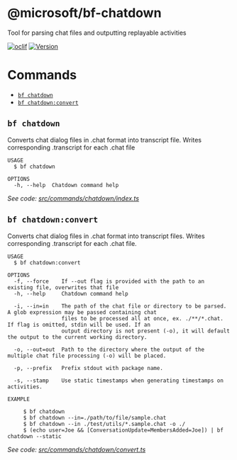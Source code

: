 @microsoft/bf-chatdown
========

Tool for parsing chat files and outputting replayable activities

[![oclif](https://img.shields.io/badge/cli-oclif-brightgreen.svg)](https://oclif.io)
[![Version](https://img.shields.io/npm/v/@microsoft/bf-chatdown)](https://www.npmjs.com/package/@microsoft/bf-chatdown)


# Commands
<!-- commands -->
* [`bf chatdown`](#bf-chatdown)
* [`bf chatdown:convert`](#bf-chatdownconvert)

## `bf chatdown`

Converts chat dialog files in <filename>.chat format into transcript file. Writes corresponding <filename>.transcript for each .chat file

```
USAGE
  $ bf chatdown

OPTIONS
  -h, --help  Chatdown command help
```

_See code: [src/commands/chatdown/index.ts](https://github.com/microsoft/botframework-cli/tree/master/packages/chatdown/src/commands/chatdown/index.ts)_

## `bf chatdown:convert`

Converts chat dialog files in <filename>.chat format into transcript files. Writes corresponding <filename>.transcript for each .chat file.

```
USAGE
  $ bf chatdown:convert

OPTIONS
  -f, --force    If --out flag is provided with the path to an existing file, overwrites that file
  -h, --help     Chatdown command help

  -i, --in=in    The path of the chat file or directory to be parsed. A glob expression may be passed containing chat
                 files to be processed all at once, ex. ./**/*.chat. If flag is omitted, stdin will be used. If an
                 output directory is not present (-o), it will default the output to the current working directory.

  -o, --out=out  Path to the directory where the output of the multiple chat file processing (-o) will be placed.

  -p, --prefix   Prefix stdout with package name.

  -s, --stamp    Use static timestamps when generating timestamps on activities.

EXAMPLE

     $ bf chatdown
     $ bf chatdown --in=./path/to/file/sample.chat
     $ bf chatdown --in ./test/utils/*.sample.chat -o ./
     $ (echo user=Joe && [ConversationUpdate=MembersAdded=Joe]) | bf chatdown --static
```

_See code: [src/commands/chatdown/convert.ts](https://github.com/microsoft/botframework-cli/tree/master/packages/chatdown/src/commands/chatdown/convert.ts)_
<!-- commandsstop -->
